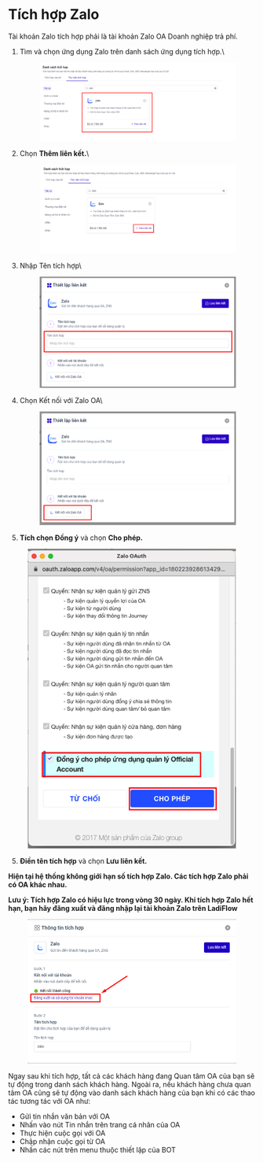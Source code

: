 # Tích hợp Zalo

Tài khoản Zalo tích hợp phải là tài khoản Zalo OA Doanh nghiệp trả phí.

1.  Tìm và chọn ứng dụng Zalo trên danh sách ứng dụng tích hợp.\


    <figure><img src="../../.gitbook/assets/image (144).png" alt=""><figcaption></figcaption></figure>
2.  Chọn **Thêm liên kết.**\


    <figure><img src="../../.gitbook/assets/image (145).png" alt="" width="563"><figcaption></figcaption></figure>
3.  Nhập Tên tích hợp\


    <figure><img src="../../.gitbook/assets/image (147).png" alt="" width="563"><figcaption></figcaption></figure>
4.  Chọn Kết nối với Zalo OA\


    <figure><img src="../../.gitbook/assets/image (146).png" alt="" width="563"><figcaption></figcaption></figure>
5. **Tích chọn Đồng ý** và chọn **Cho phép.**

<figure><img src="../../.gitbook/assets/image (343).png" alt=""><figcaption></figcaption></figure>

5. **Điền tên tích hợp** và chọn **Lưu liên kết.**

**Hiện tại hệ thống không giới hạn số tích hợp Zalo. Các tích hợp Zalo phải có OA khác nhau.**

**Lưu ý: Tích hợp Zalo có hiệu lực trong vòng 30 ngày. Khi tích hợp Zalo hết hạn, bạn hãy đăng xuất và đăng nhập lại tài khoản Zalo trên LadiFlow**

<figure><img src="../../.gitbook/assets/image (603).png" alt=""><figcaption></figcaption></figure>

Ngay sau khi tích hợp, tất cả các khách hàng đang Quan tâm OA của bạn sẽ tự động trong danh sách khách hàng. Ngoài ra, nếu khách hàng chưa quan tâm OA cũng sẽ tự động vào danh sách khách hàng của bạn khi có các thao tác tương tác với OA như:

* Gửi tin nhắn văn bản với OA
* Nhấn vào nút Tin nhắn trên trang cá nhân của OA
* Thực hiện cuộc gọi với OA
* Chập nhận cuộc gọi từ OA
* Nhấn các nút trên menu thuộc thiết lập của BOT
